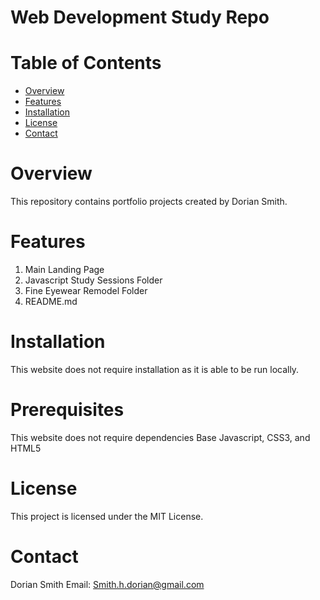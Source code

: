 # Web Development Study Repo
# Table of Contents
- [Overview](#Overview)
- [Features](#Features)
- [Installation](#Installation)
- [License](#License)
- [Contact](#Contact)
# Overview
This repository contains portfolio projects created by Dorian Smith.
# Features
1. Main Landing Page
2. Javascript Study Sessions Folder
3. Fine Eyewear Remodel Folder
4. README.md
# Installation
This website does not require installation as it is able to be run locally.
# Prerequisites
This website does not require dependencies
Base Javascript, CSS3, and HTML5
# License
This project is licensed under the MIT License.
# Contact
Dorian Smith
Email: Smith.h.dorian@gmail.com
